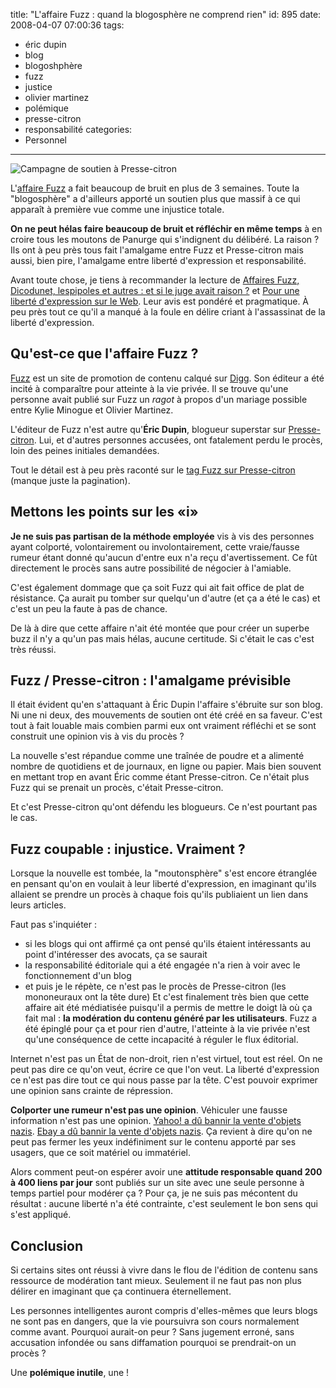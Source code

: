 title: "L'affaire Fuzz : quand la blogosphère ne comprend rien"
id: 895
date: 2008-04-07 07:00:36
tags:
- éric dupin
- blog
- blogoshphère
- fuzz
- justice
- olivier martinez
- polémique
- presse-citron
- responsabilité
categories:
- Personnel
---

![Campagne de soutien à Presse-citron](https://oncletom.io/images/2008/04/pressecitron-150x250.gif "Campagne de soutien à Presse-citron")

L'[affaire Fuzz](http://www.presse-citron.net/?2008/03/12/3162-bonne-nouvelle-fuzz-rapporte-enfin-beaucoup-d-argent) a fait beaucoup de bruit en plus de 3 semaines. Toute la "blogosphère" a d'ailleurs apporté un soutien plus que massif à ce qui apparaît à première vue comme une injustice totale.

**On ne peut hélas faire beaucoup de bruit et réfléchir en même temps** à en croire tous les moutons de Panurge qui s'indignent du délibéré. La raison ? Ils ont à peu près tous fait l'amalgame entre Fuzz et Presse-citron mais aussi, bien pire, l'amalgame entre liberté d'expression et responsabilité.

<!--more-->

Avant toute chose, je tiens à recommander la lecture de [Affaires Fuzz, Dicodunet, lespipoles et autres : et si le juge avait raison ?](http://www.maitre-eolas.fr/2008/04/04/916-affaires-fuzz-dicodunet-lespipoles-et-autres-et-si-le-juge-avait-raison) et [Pour une liberté d'expression sur le Web](http://webreport.blogspirit.com/archive/2008/03/20/pour-une-liberte-d-expression-sur-le-web.html).
Leur avis est pondéré et pragmatique. À peu près tout ce qu'il a manqué à la foule en délire criant à l'assassinat de la liberté d'expression.

## Qu'est-ce que l'affaire Fuzz ?

[Fuzz](http://www.fuzz.fr/) est un site de promotion de contenu calqué sur [Digg](http://digg.com/). Son éditeur a été incité à comparaître pour atteinte à la vie privée. Il se trouve qu'une personne avait publié sur Fuzz un _ragot_ à propos d'un mariage possible entre Kylie Minogue et Olivier Martinez.

L'éditeur de Fuzz n'est autre qu'**Éric Dupin**, blogueur superstar sur [Presse-citron](http://www.presse-citron.net/). Lui, et d'autres personnes accusées, ont fatalement perdu le procès, loin des peines initiales demandées.

Tout le détail est à peu près raconté sur le [tag Fuzz sur Presse-citron](http://www.presse-citron.net/?tag/fuzz) (manque juste la pagination).

## Mettons les points sur les «i»

**Je ne suis pas partisan de la méthode employée** vis à vis des personnes ayant colporté, volontairement ou involontairement, cette vraie/fausse rumeur étant donné qu'aucun d'entre eux n'a reçu d'avertissement. Ce fût directement le procès sans autre possibilité de négocier à l'amiable.

C'est également dommage que ça soit Fuzz qui ait fait office de plat de résistance. Ça aurait pu tomber sur quelqu'un d'autre (et ça a été le cas) et c'est un peu la faute à pas de chance.

De là à dire que cette affaire n'ait été montée que pour créer un superbe buzz il n'y a qu'un pas mais hélas, aucune certitude. Si c'était le cas c'est très réussi.

## Fuzz / Presse-citron : l'amalgame prévisible

Il était évident qu'en s'attaquant à Éric Dupin l'affaire s'ébruite sur son blog. Ni une ni deux, des mouvements de soutien ont été créé en sa faveur. C'est tout à fait louable mais combien parmi eux ont vraiment réfléchi et se sont construit une opinion vis à vis du procès ?

La nouvelle s'est répandue comme une traînée de poudre et a alimenté nombre de quotidiens et de journaux, en ligne ou papier. Mais bien souvent en mettant trop en avant Éric comme étant Presse-citron. Ce n'était plus Fuzz qui se prenait un procès, c'était Presse-citron.

Et c'est Presse-citron qu'ont défendu les blogueurs.
Ce n'est pourtant pas le cas.

## Fuzz coupable : injustice. Vraiment ?

Lorsque la nouvelle est tombée, la "moutonsphère" s'est encore étranglée en pensant qu'on en voulait à leur liberté d'expression, en imaginant qu'ils allaient se prendre un procès à chaque fois qu'ils publiaient un lien dans leurs articles.

Faut pas s'inquiéter :

*   si les blogs qui ont affirmé ça ont pensé qu'ils étaient intéressants au point d'intéresser des avocats, ça se saurait
*   la responsabilité éditoriale qui a été engagée n'a rien à voir avec le fonctionnement d'un blog
*   et puis je le répète, ce n'est pas le procès de Presse-citron (les mononeuraux ont la tête dure)
Et c'est finalement très bien que cette affaire ait été médiatisée puisqu'il a permis de mettre le doigt là où ça fait mal : **la modération du contenu généré par les utilisateurs**. Fuzz a été épinglé pour ça et pour rien d'autre, l'atteinte à la vie privée n'est qu'une conséquence de cette incapacité à réguler le flux éditorial.

Internet n'est pas un État de non-droit, rien n'est virtuel, tout est réel. On ne peut pas dire ce qu'on veut, écrire ce que l'on veut. La liberté d'expression ce n'est pas dire tout ce qui nous passe par la tête. C'est pouvoir exprimer une opinion sans crainte de répression.

**Colporter une rumeur n'est pas une opinion**. Véhiculer une fausse information n'est pas une opinion.
[Yahoo! a dû bannir la vente d'objets nazis](http://www.zdnet.fr/actualites/internet/0,39020774,2061986,00.htm).
[Ebay a dû bannir la vente d'objets nazis](http://www.lexpansion.com/economie/actualite-high-tech/ebay-bannit-les-objets-nazis_89580.html).
Ça revient à dire qu'on ne peut pas fermer les yeux indéfiniment sur le contenu apporté par ses usagers, que ce soit matériel ou immatériel.

Alors comment peut-on espérer avoir une **attitude responsable quand 200 à 400 liens par jour** sont publiés sur un site avec une seule personne à temps partiel pour modérer ça ?
Pour ça, je ne suis pas mécontent du résultat : aucune liberté n'a été contrainte, c'est seulement le bon sens qui s'est appliqué.

## Conclusion

Si certains sites ont réussi à vivre dans le flou de l'édition de contenu sans ressource de modération tant mieux. Seulement il ne faut pas non plus délirer en imaginant que ça continuera éternellement.

Les personnes intelligentes auront compris d'elles-mêmes que leurs blogs ne sont pas en dangers, que la vie poursuivra son cours normalement comme avant. Pourquoi aurait-on peur ? Sans jugement erroné, sans accusation infondée ou sans diffamation pourquoi se prendrait-on un procès ?

Une **polémique inutile**, une !